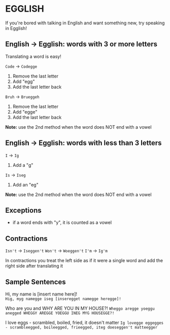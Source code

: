 # EGGLISH
If you're bored with talking in English and want something new, try speaking in Egglish!

## English -> Egglish: words with 3 or more letters
Translating a word is easy!

`Code` -> `Codegge`
1. Remove the last letter
2. Add "egg"
3. Add the last letter back

`Bruh` -> `Brueggeh`
1. Remove the last letter
2. Add "egge"
3. Add the last letter back

**Note:** use the 2nd method when the word does NOT end with a vowel

## English -> Egglish: words with less than 3 letters

`I` -> `Ig`
1. Add a "g"

`Is` -> `Iseg`
1. Add an "eg"

**Note:** use the 2nd method when the word does NOT end with a vowel

## Exceptions

- if a word ends with "y", it is counted as a vowel

## Contractions

`Isn't` -> `Iseggen't`
`Won't` -> `Woeggen't`
`I'm` -> `Ig'm`

In contractions you treat the left side as if it were a single word and add the right side after translating it

## Sample Sentences

Hi, my name is [insert name here]!  
`Hig, myg namegge iseg [inseregget namegge heregge]!`

Who are you and WHY ARE YOU IN MY HOUSE?!
`Wheggo aregge yoeggu anegged WHEGGY AREGGE YOEGGU INEG MYG HOUSEGGE?!`

I love eggs - scrambled, boiled, fried, it doesn't matter
`Ig lovegge eggegges - scrambleegged, boileegged, frieegged, iteg doeseggen't matteegger`
